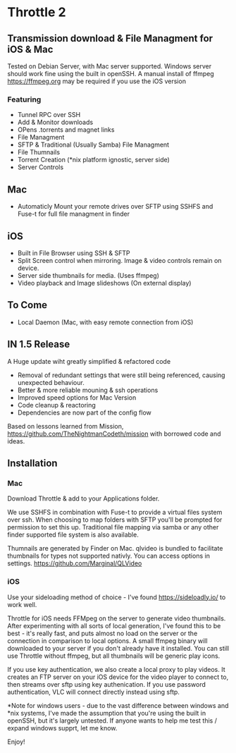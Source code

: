 #  Throttle 2

## Transmission download & File Managment for iOS & Mac

Tested on Debian Server, with Mac server supported.
Windows server should work fine using the built in openSSH. A manual install of ffmpeg https://ffmpeg.org may be required if you use the iOS version

### Featuring
- Tunnel RPC over SSH
- Add & Monitor downloads
- OPens .torrents and magnet links
- File Managment
- SFTP & Traditional (Usually Samba) File Managment
- File Thumnails
- Torrent Creation (\*nix platform ignostic, server side)
- Server Controls


## Mac
- Automaticly Mount your remote drives over SFTP using SSHFS and Fuse-t for full file managment in finder

## iOS
- Built in File Browser using SSH & SFTP
- Split Screen control when mirroring. Image & video controls remain on device.
- Server side thumbnails for media. (Uses ffmpeg)
- Video playback and Image slideshows (On external display)

## To Come
- Local Daemon (Mac, with easy remote connection from iOS)

## IN 1.5 Release
A Huge update wiht greatly simplified & refactored code
- Removal of redundant settings that were still being referenced, causing unexpected behaviour.
- Better & more reliable mouning & ssh operations
- Improved speed options for Mac Version
- Code cleanup & reactoring
- Dependencies are now part of the config flow

Based on lessons learned from Mission, https://github.com/TheNightmanCodeth/mission with borrowed code and ideas.


## Installation

### Mac

Download Throttle & add to your Applications folder.

We use SSHFS in combination with Fuse-t to provide a virtual files system over ssh. When choosing to map folders with SFTP you'll be prompted for permission to set this up.
Traditional file mapping via samba or any other finder supported file system is also available.

Thumnails are generated by Finder on Mac. qlvideo is bundled to facilitate thumbnails for types not supported nativly. You can access options in settings.
https://github.com/Marginal/QLVideo


### iOS
Use your sideloading method of choice - I've found https://sideloadly.io/ to work well.


Throttle for iOS needs FFMpeg on the server to generate video thumbnails. After experimenting with all sorts of local generation, I've found this to be best - it's really fast, and puts almost no load on the server or the connection in comparison to local options.
A small ffmpeg binary will downloaded to your server if you don't already have it installed.
You can still use Throttle without ffmpeg, but all thumbnails will be generic play icons.

If you use key authentication, we also create a local proxy to play videos. It creates an FTP server on your iOS device for the video player to connect to, then streams over sftp using key authenication.
If you use password authentication, VLC will connect directly instead using sftp.

*Note for windows users - due to the vast difference between windows and \*nix systems, I've made the assumption that you're using the built in openSSH, but it's largely untested. If anyone wants to help me test this / expand windows supprt, let me know.

Enjoy! 
